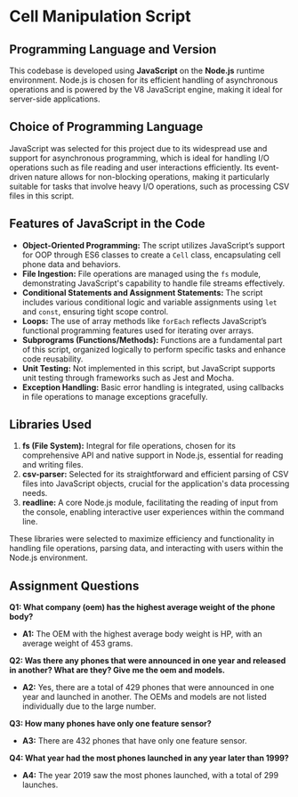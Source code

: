 # Cell Manipulation Script

## Programming Language and Version
This codebase is developed using **JavaScript** on the **Node.js** runtime environment. Node.js is chosen for its efficient handling of asynchronous operations and is powered by the V8 JavaScript engine, making it ideal for server-side applications.

## Choice of Programming Language
JavaScript was selected for this project due to its widespread use and support for asynchronous programming, which is ideal for handling I/O operations such as file reading and user interactions efficiently. Its event-driven nature allows for non-blocking operations, making it particularly suitable for tasks that involve heavy I/O operations, such as processing CSV files in this script.

## Features of JavaScript in the Code
- **Object-Oriented Programming:** The script utilizes JavaScript’s support for OOP through ES6 classes to create a `Cell` class, encapsulating cell phone data and behaviors.
- **File Ingestion:** File operations are managed using the `fs` module, demonstrating JavaScript's capability to handle file streams effectively.
- **Conditional Statements and Assignment Statements:** The script includes various conditional logic and variable assignments using `let` and `const`, ensuring tight scope control.
- **Loops:** The use of array methods like `forEach` reflects JavaScript’s functional programming features used for iterating over arrays.
- **Subprograms (Functions/Methods):** Functions are a fundamental part of this script, organized logically to perform specific tasks and enhance code reusability.
- **Unit Testing:** Not implemented in this script, but JavaScript supports unit testing through frameworks such as Jest and Mocha.
- **Exception Handling:** Basic error handling is integrated, using callbacks in file operations to manage exceptions gracefully.

## Libraries Used
1. **fs (File System):** Integral for file operations, chosen for its comprehensive API and native support in Node.js, essential for reading and writing files.
2. **csv-parser:** Selected for its straightforward and efficient parsing of CSV files into JavaScript objects, crucial for the application's data processing needs.
3. **readline:** A core Node.js module, facilitating the reading of input from the console, enabling interactive user experiences within the command line.

These libraries were selected to maximize efficiency and functionality in handling file operations, parsing data, and interacting with users within the Node.js environment.

## Assignment Questions

**Q1: What company (oem) has the highest average weight of the phone body?**
- **A1:** The OEM with the highest average body weight is HP, with an average weight of 453 grams.

**Q2: Was there any phones that were announced in one year and released in another? What are they? Give me the oem and models.**
- **A2:** Yes, there are a total of 429 phones that were announced in one year and launched in another. The OEMs and models are not listed individually due to the large number.

**Q3: How many phones have only one feature sensor?**
- **A3:** There are 432 phones that have only one feature sensor.

**Q4: What year had the most phones launched in any year later than 1999?**
- **A4:** The year 2019 saw the most phones launched, with a total of 299 launches.